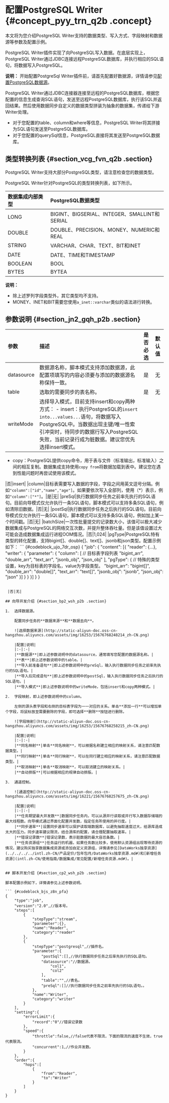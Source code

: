 # 配置PostgreSQL Writer {#concept_pyy_trn_q2b .concept}

本文将为您介绍PostgreSQL Writer支持的数据类型、写入方式、字段映射和数据源等参数及配置示例。

PostgreSQL Writer插件实现了向PostgreSQL写入数据。在底层实现上，PostgreSQL Writer通过JDBC连接远程PostgreSQL数据库，并执行相应的SQL语句，将数据写入PostgreSQL。

**说明：** 开始配置PostgreSql Writer插件前，请首先配置好数据源，详情请参见[配置PostgreSQL数据源](intl.zh-CN/使用指南/数据集成/数据源配置/配置PostgreSQL数据源.md#)。

PostgreSQL Writer通过JDBC连接器连接至远程的PostgreSQL数据库，根据您配置的信息生成查询SQL语句，发送至远程PostgreSQL数据库，执行该SQL并返回结果。然后使用数据同步自定义的数据类型拼装为抽象的数据集，传递给下游Writer处理。

-   对于您配置的table、column和where等信息，PostgreSQL Writer将其拼接为SQL语句发送至PostgreSQL数据库。
-   对于您配置的querySql信息，PostgreSQL直接将其发送至PostgreSQL数据库。

## 类型转换列表 {#section_vcg_fvn_q2b .section}

PostgreSQL Writer支持大部分PostgreSQL类型，请注意检查您的数据类型。

PostgreSQL Writer针对PostgreSQL的类型转换列表，如下所示。

|数据集成内部类型|PostgreSQL数据类型|
|:-------|:-------------|
|LONG|BIGINT、BIGSERIAL、INTEGER、SMALLINT和SERIAL|
|DOUBLE|DOUBLE、PRECISION、MONEY、NUMERIC和REAL|
|STRING|VARCHAR、CHAR、TEXT、BIT和INET|
|DATE|DATE、TIME和TIMESTAMP|
|BOOLEAN|BOOL|
|BYTES|BYTEA|

**说明：** 

-   除上述罗列字段类型外，其它类型均不支持。
-   MONEY、INET和BIT需要您使用`a_inet::varchar`类似的语法进行转换。

## 参数说明 {#section_jn2_gqh_p2b .section}

|参数|描述|是否必选|默认值|
|:-|:-|:---|:--|
|datasource|数据源名称，脚本模式支持添加数据源，此配置项填写的内容必须要与添加的数据源名称保持一致。|是|无|
|table|选取的需要同步的表名称。|是|无|
|writeMode|选择导入模式，目前支持insert和copy两种方式： -   insert：执行PostgreSQL的`insert into...values...`语句，将数据写入PostgreSQL中。当数据出现主键/唯一性索引冲突时，待同步的数据行写入PostgreSQL失败，当前记录行成为脏数据。建议您优先选择insert模式。
-   copy：PostgreSQL提供copy命令，用于表与文件（标准输出，标准输入）之间的相互复制。数据集成支持使用`copy from`将数据加载到表中。建议您在遇到性能问题时再尝试使用该模式。

 |否|insert|
|column|目标表需要写入数据的字段，字段之间用英文逗号分隔。例如`"column":["id","name","age"]`。如果要依次写入全部列，使用（\*）表示，例如`"column":["*"]`。|是|无|
|preSql|执行数据同步任务之前率先执行的SQL语句。目前向导模式仅允许执行一条SQL语句，脚本模式可以支持多条SQL语句，例如清除旧数据。|否|无|
|postSql|执行数据同步任务之后执行的SQL语句。目前向导模式仅允许执行一条SQL语句，脚本模式可以支持多条SQL语句，例如加上某一个时间戳。|否|无|
|batchSize|一次性批量提交的记录数大小，该值可以极大减少数据集成与PostgreSQL的网络交互次数，并提升整体吞吐量。但是该值设置过大可能会造成数据集成运行进程OOM情况。|否|1,024|
|pgType|PostgreSQL特有类型的转化配置，支持bigint\[\]、double\[\]、text\[\]、jsonb和json类型。配置示例如下： ``` {#codeblock_ujo_7dr_osp}
{
    "job": {
        "content": [{
            "reader": {...},
            "writer": {
                "parameter": {
                    "column": [
                        // 目标表字段列表
                        "bigint_arr",
                        "double_arr",
                        "text_arr",
                        "jsonb_obj",
                        "json_obj"
                    ],
                    "pgType": {
                        // 特殊的类型设置，key为目标表的字段名，value为字段类型。
                        "bigint_arr": "bigint[]",
                        "double_arr": "double[]",
                        "text_arr": "text[]",
                        "jsonb_obj": "jsonb",
                        "json_obj": "json"
                    }]
                }
            }
        }]
    }
}
```

 |否|无|

## 向导开发介绍 {#section_bp2_wsh_p2b .section}

1.  选择数据源。

    配置同步任务的**数据来源**和**数据去向**。

    ![选择数据来源](http://static-aliyun-doc.oss-cn-hangzhou.aliyuncs.com/assets/img/16253/15676768248214_zh-CN.png)

    |配置|说明|
    |:-|:-|
    |**数据源**|即上述参数说明中的datasource，通常填写您配置的数据源名称。|
    |**表**|即上述参数说明中的table。|
    |**导入前准备语句**|即上述参数说明中的preSql，输入执行数据同步任务之前率先执行的SQL语句。|
    |**导入后完成语句**|即上述参数说明中的postSql，输入执行数据同步任务之后执行的SQL语句。|
    |**导入模式**|即上述参数说明中的writeMode，包括insert和copy两种模式。|

2.  字段映射，即上述参数说明中的column。

    左侧的源头表字段和右侧的目标表字段为一一对应的关系。单击**添加一行**可以增加单个字段，将鼠标放至需要删除的字段，即可选择**删除**按钮进行删除。

    ![字段映射](http://static-aliyun-doc.oss-cn-hangzhou.aliyuncs.com/assets/img/16253/15676768258215_zh-CN.png)

    |配置|说明|
    |:-|:-|
    |**同名映射**|单击**同名映射**，可以根据名称建立相应的映射关系，请注意匹配数据类型。|
    |**同行映射**|单击**同行映射**，可以在同行建立相应的映射关系，请注意匹配数据类型。|
    |**取消映射**|单击**取消映射**，可以取消建立的映射关系。|
    |**自动排版**|可以根据相应的规律自动排版。|

3.  通道控制。

    ![通道控制](http://static-aliyun-doc.oss-cn-hangzhou.aliyuncs.com/assets/img/16221/15676768257675_zh-CN.png)

    |配置|说明|
    |:-|:-|
    |**任务期望最大并发数**|数据同步任务内，可以从源并行读取或并行写入数据存储端的最大线程数。向导模式通过界面化配置并发数，指定任务所使用的并行度。|
    |**同步速率**|设置同步速率可以保护读取端数据库，以避免抽取速度过大，给源库造成太大的压力。同步速率建议限流，结合源库的配置，请合理配置抽取速率。|
    |**错误记录数**|错误记录数，表示脏数据的最大容忍条数。|
    |**任务资源组**|任务运行的机器，如果任务数比较多，使用默认资源组出现等待资源的情况，建议购买独享数据集成资源或添加自定义资源组，详情请参见[DataWorks独享资源](../../../../intl.zh-CN/产品定价/包年包月/DataWorks独享资源.md#)和[新增任务资源](intl.zh-CN/使用指南/数据集成/常见配置/新增任务资源.md#)。|


## 脚本开发介绍 {#section_cp2_wsh_p2b .section}

脚本配置示例如下，详情请参见上述参数说明。

``` {#codeblock_bjs_z8n_pfa}
{
    "type":"job",
    "version":"2.0",//版本号。
    "steps":[ 
        {
            "stepType":"stream",
            "parameter":{},
            "name":"Reader",
            "category":"reader"
        },
        {
            "stepType":"postgresql",//插件名。
            "parameter":{
                "postSql":[],//执行数据同步任务之后率先执行的SQL语句。
                "datasource":"//数据源。
                    "col1",
                    "col2"
                ],
                "table":"",//表名。
                "preSql":[]//执行数据同步任务之前率先执行的SQL语句。。
            },
            "name":"Writer",
            "category":"writer"
        }
    ],
    "setting":{
        "errorLimit":{
            "record":"0"//错误记录数
        },
        "speed":{
            "throttle":false,//false代表不限流，下面的限流的速度不生效，true代表限流。
            "concurrent":1,//作业并发数。
        }
    },
    "order":{
        "hops":[
            {
                "from":"Reader",
                "to":"Writer"
            }
        ]
    }
}
```

